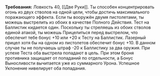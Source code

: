 **Требования:** Ловкость 40, [[Две Руки]].
Ты способен концентрировать огонь из двух стволов на одной цели, чтобы достичь максимального поражающего эффекта. Если ты вооружён двумя пистолетами, ты можешь выстрелить из обоих в качестве Полного Действия. Тест на Баллистик кидается один. Поскольку ты стреляешь из обоих стволов единой атакой, ты можешь Прицелиться перед выстрелом, что обеспечит тебе бонус +10 или +20 к Тесту на Баллистик. Лазерный прицел хотя бы на одном из пистолетов обеспечит бонус +10. В данном случае ты не получаешь штраф -20 к Баллистику за два оружия. При успехе Теста оба выстрела попадают в цель. При этом броня противника защищает от попаданий по отдельности, а Бонус Выносливости вычитается уже из суммарного Урона. Успешное Уклонение нивелирует оба попадания.